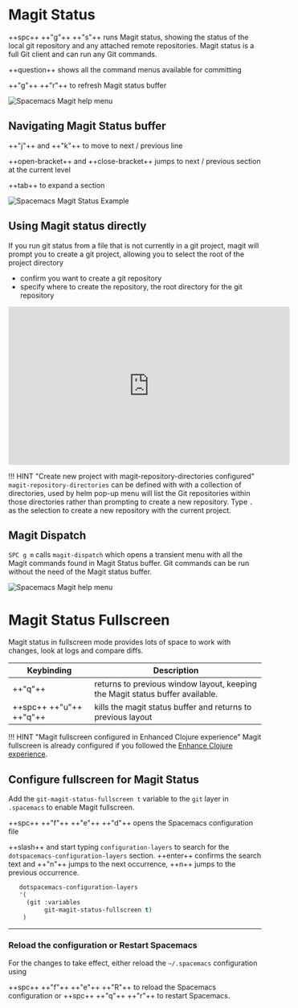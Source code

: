 # Magit Status

++spc++ ++"g"++ ++"s"++ runs Magit status, showing the status of the local git repository and any attached remote repositories.  Magit status is a full Git client and can run any Git commands.

++question++ shows all the command menus available for committing

++"g"++ ++"r"++ to refresh Magit status buffer

![Spacemacs Magit help menu](https://raw.githubusercontent.com/practicalli/graphic-design/live/editors/spacemacs/screenshots/spacemacs-magit-help-menu.png)


## Navigating Magit Status buffer

++"j"++ and ++"k"++ to move to next / previous line

++open-bracket++ and ++close-bracket++ jumps to next / previous section at the current level

++tab++ to expand a section

![Spacemacs Magit Status Example](https://raw.githubusercontent.com/practicalli/graphic-design/live/editors/spacemacs/screenshots/spacemacs-magit-status-example-full.png)


## Using Magit status directly

If you run git status from a file that is not currently in a git project, magit will prompt you to create a git project, allowing you to select the root of the project directory

* confirm you want to create a git repository
* specify where to create the repository, the root directory for the git repository

<p style="text-align:center">
<iframe width="560" height="315" src="https://www.youtube.com/embed/AdEOazt1rD0" title="YouTube video player" frameborder="0" allow="accelerometer; autoplay; clipboard-write; encrypted-media; gyroscope; picture-in-picture" allowfullscreen></iframe>
</p>


!!! HINT "Create new project with magit-repository-directories configured"
    `magit-repository-directories` can be defined with with a collection of directories, used by helm pop-up menu will list the Git repositories within those directories rather than prompting to create a new repository. Type `.` as the selection to create a new repository with the current project.


## Magit Dispatch

`SPC g m` calls `magit-dispatch` which opens a transient menu with all the Magit commands found in Magit Status buffer.  Git commands can be run without the need of the Magit status buffer.

![Spacemacs Magit help menu](https://raw.githubusercontent.com/practicalli/graphic-design/live/editors/spacemacs/screenshots/spacemacs-magit-help-menu.png)


# Magit Status Fullscreen

Magit status in fullscreen mode provides lots of space to work with changes, look at logs and compare diffs.

| Keybinding              | Description                                                                   |
|-------------------------|-------------------------------------------------------------------------------|
| ++"q"++                 | returns to previous window layout, keeping the Magit status buffer available. |
| ++spc++ ++"u"++ ++"q"++ | kills the magit status buffer and returns to previous layout                  |


!!! HINT "Magit fullscreen configured in Enhanced Clojure experience"
    Magit fullscreen is already configured if you followed the [Enhance Clojure experience](/install-spacemacs/enhance-clojure-experience.md).


## Configure fullscreen for Magit Status

Add the `git-magit-status-fullscreen t` variable to the `git` layer in `.spacemacs` to enable Magit fullscreen.

++spc++ ++"f"++ ++"e"++ ++"d"++ opens the Spacemacs configuration file

++slash++ and start typing `configuration-layers` to search for the `dotspacemacs-configuration-layers` section.  ++enter++ confirms the search text and ++"n"++ jumps to the next occurrence, ++n++ jumps to the previous occurrence.

```lisp
   dotspacemacs-configuration-layers
   '(
     (git :variables
          git-magit-status-fullscreen t)
    )
```

------------------------------------------

### Reload the configuration or Restart Spacemacs

For the changes to take effect, either reload the `~/.spacemacs` configuration using

++spc++ ++"f"++ ++"e"++ ++"R"++ to reload the Spacemacs configuration or ++spc++ ++"q"++ ++"r"++ to restart Spacemacs.
